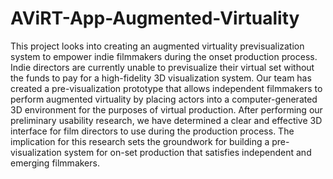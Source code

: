 # AViRT-App-Augmented-Virtuality
This project looks into creating an augmented virtuality previsualization system to empower indie filmmakers during the onset production process. Indie directors are currently unable to previsualize their virtual set without the funds to pay for a high-fidelity
3D visualization system. Our team has created a pre-visualization
prototype that allows independent filmmakers to perform
augmented virtuality by placing actors into a computer-generated
3D environment for the purposes of virtual production. After
performing our preliminary usability research, we have determined
a clear and effective 3D interface for film directors to use during
the production process. The implication for this research sets the
groundwork for building a pre-visualization system for on-set
production that satisfies independent and emerging filmmakers.
